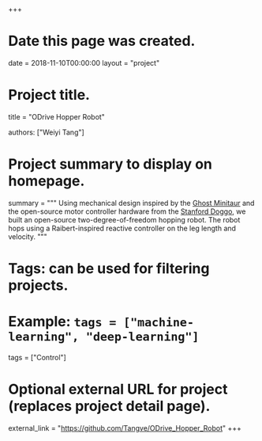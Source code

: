 +++
# Date this page was created.
date = 2018-11-10T00:00:00
layout = "project"

# Project title.
title = "ODrive Hopper Robot"

authors: ["Weiyi Tang"]

# Project summary to display on homepage.
summary = """
Using mechanical design inspired by the [Ghost Minitaur](https://kodlab.seas.upenn.edu/robots/ghost-minitaur/) and the open-source motor controller hardware from the [Stanford Doggo](https://github.com/Nate711/StanfordDoggoProject), we built an open-source two-degree-of-freedom hopping robot. The robot hops using a Raibert-inspired reactive controller on the leg length and velocity.
 """

# Tags: can be used for filtering projects.
# Example: `tags = ["machine-learning", "deep-learning"]`
tags = ["Control"]

# Optional external URL for project (replaces project detail page).
external_link = "https://github.com/Tangve/ODrive_Hopper_Robot"
+++
